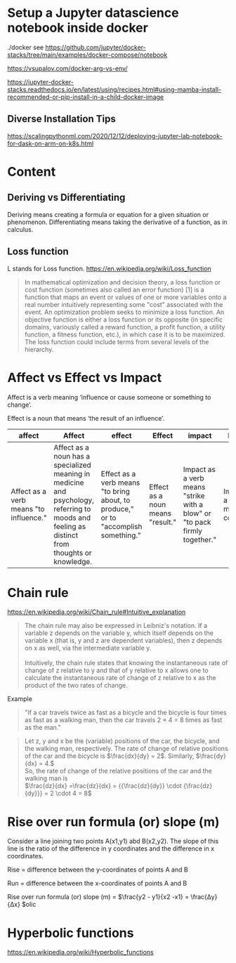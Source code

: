 # Setup a Jupyter datascience notebook inside docker

./docker see https://github.com/jupyter/docker-stacks/tree/main/examples/docker-compose/notebook

https://vsupalov.com/docker-arg-vs-env/

https://jupyter-docker-stacks.readthedocs.io/en/latest/using/recipes.html#using-mamba-install-recommended-or-pip-install-in-a-child-docker-image

## Diverse Installation Tips
https://scalingpythonml.com/2020/12/12/deploying-jupyter-lab-notebook-for-dask-on-arm-on-k8s.html

# Content

## Deriving vs Differentiating
Deriving means creating a formula or equation for a given situation or phenomenon. Differentiating means taking the derivative of a function, as in calculus.

## Loss function

L stands for Loss function. https://en.wikipedia.org/wiki/Loss_function
> In mathematical optimization and decision theory, a loss function or cost function (sometimes also called an error function) [1] is a function that maps an event or values of one or more variables onto a real number intuitively representing some "cost" associated with the event. An optimization problem seeks to minimize a loss function. An objective function is either a loss function or its opposite (in specific domains, variously called a reward function, a profit function, a utility function, a fitness function, etc.), in which case it is to be maximized. The loss function could include terms from several levels of the hierarchy.

# Affect vs Effect vs Impact

Affect is a verb meaning ‘influence or cause someone or something to change’.

Effect is a noun that means ‘the result of an influence’.

| affect | Affect | effect | Effect | impact | Impact |
| --- | --- | --- | --- | --- | --- |
| Affect as a verb means "to influence." | Affect as a noun has a specialized meaning in medicine and psychology, referring to moods and feeling as distinct from thoughts or knowledge. | Effect as a verb means "to bring about, to produce," or to "accomplish something." | Effect as a noun means "result." | Impact as a verb means "strike with a blow" or "to pack firmly together." | Impact as a noun means "a collision." |

# Chain rule

https://en.wikipedia.org/wiki/Chain_rule#Intuitive_explanation
> The chain rule may also be expressed in Leibniz's notation. If a variable z depends on the variable y, which itself depends on the variable x (that is, y and z are dependent variables), then z depends on x as well, via the intermediate variable y. <br/><br/> Intuitively, the chain rule states that knowing the instantaneous rate of change of z relative to y and that of y relative to x allows one to calculate the instantaneous rate of change of z relative to x as the product of the two rates of change.

Example
> "If a car travels twice as fast as a bicycle and the bicycle is four times as fast as a walking man, then the car travels 2 × 4 = 8 times as fast as the man."

> Let z, y and x be the (variable) positions of the car, the bicycle, and the walking man, respectively. The rate of change of relative positions of the car and the bicycle is $\frac{dx}{dy} = 2$. Similarly, $\frac{dy}{dx} = 4.$ <br/> So, the rate of change of the relative positions of the car and the walking man is <br/> $\frac{dz}{dx} =\frac{dz}{dx} = {{\frac{dz}{dy}} \cdot {\frac{dz}{dy}}} = 2 \cdot 4 = 8$

# Rise over run formula (or) slope (m)

Consider a line joining two points A(x1,y1) abd B(x2,y2). The slope of this line is the ratio of the difference in y coordinates and the difference in x coordinates.

Rise = difference between the y-coordinates of points A and B

Run = difference between the x-coordinates of points A and B

Rise over run formula (or) slope (m) = $\frac{y2 - y1}{x2 -x1} = \frac{Δy}{Δx} $olic

# Hyperbolic functions

https://en.wikipedia.org/wiki/Hyperbolic_functions


